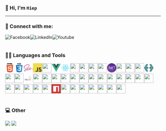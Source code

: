 ### 👋 Hi, I'm `Hiep`
---
### 🤝 Connect with me:
[<img align="left" alt="Facebook" src="https://img.shields.io/badge/Facebook-1877F2?style=for-the-badge&logo=facebook&logoColor=white" />](https://www.facebook.com/nnhiep582)
[<img align="left" alt="LinkedIn" src="https://img.shields.io/badge/LinkedIn-0077B5?style=for-the-badge&logo=linkedin&logoColor=white" />](https://www.linkedin.com/in/nnhiep/)
[<img align="left" alt="Youtube" src="https://img.shields.io/badge/Youtube-1877F2?style=for-the-badge&logo=youtube&logoColor=white" />](https://www.youtube.com/@nnhiep582)
<br />
<br />
### 👨‍💻 Languages and Tools
<div>
<div><img align="left" height="30" width="30" src="https://raw.githubusercontent.com/github/explore/80688e429a7d4ef2fca1e82350fe8e3517d3494d/topics/html/html.png" /></div>
<div><img align="left" height="30" width="30" src="https://raw.githubusercontent.com/github/explore/80688e429a7d4ef2fca1e82350fe8e3517d3494d/topics/css/css.png" /></div>
<div><img align="left" height="30" width="30" src="https://raw.githubusercontent.com/github/explore/80688e429a7d4ef2fca1e82350fe8e3517d3494d/topics/sass/sass.png" /></div>
<div><img align="left" height="30" width="30" src="https://raw.githubusercontent.com/github/explore/80688e429a7d4ef2fca1e82350fe8e3517d3494d/topics/javascript/javascript.png" /></div>
<div><img align="left" height="30" width="30" src="https://upload.wikimedia.org/wikipedia/commons/thumb/4/4c/Typescript_logo_2020.svg/2048px-Typescript_logo_2020.svg.png" /></div>
<div><img align="left" height="30" width="30" src="https://raw.githubusercontent.com/github/explore/80688e429a7d4ef2fca1e82350fe8e3517d3494d/topics/vue/vue.png" /></div>
<div><img align="left" height="30" width="30" src="https://raw.githubusercontent.com/github/explore/80688e429a7d4ef2fca1e82350fe8e3517d3494d/topics/react/react.png" /></div>
<div><img align="left" height="30" width="30" src="https://upload.wikimedia.org/wikipedia/commons/thumb/1/1c/Pinialogo.svg/1200px-Pinialogo.svg.png" /></div>
<div><img align="left" height="30" width="30" src="https://uxwing.com/wp-content/themes/uxwing/download/brands-and-social-media/redux-icon.png" /></div>
<div><img align="left" height="30" width="30" src="https://seeklogo.com/images/C/c-sharp-c-logo-02F17714BA-seeklogo.com.png" /></div>
<div><img align="left" height="30" width="30" src="https://i2.wp.com/cdn.iconscout.com/icon/free/png-256/java-43-569305.png" /></div>
<div><img align="left" height="30" width="30" src="https://raw.githubusercontent.com/github/explore/93d8a67084f94b2a444e510199a6e7622e5b09a3/topics/dotnet/dotnet.png" /></div>
<div><img align="left" height="30" width="30" src="https://static-00.iconduck.com/assets.00/spring-icon-256x256-2efvkvky.png" /></div>
<div><img align="left" height="30" width="30" src="https://codeopinion.com/wp-content/uploads/2017/10/Bitmap-MEDIUM_Entity-Framework-Core-Logo_2colors_Square_Boxed_RGB.png" /></div>
<div><img align="left" height="30" width="30" src="https://images.ctfassets.net/ee3ypdtck0rk/3tLmcHuiDfOr14Lntlm8lG/edead3af754857409d690681100690e3/icon-tech-signalR.png?w=256&h=256&q=50&fm=png" /></div>
<div><img align="left" height="30" width="30" src="https://raw.githubusercontent.com/nnhiep582k2/nnhiep582k2/main/logo.png" /></div>
</div>

<br />
<br />
<div>
<div><img align="left" height="30" width="30" src="https://nuxt.com/assets/design-kit/icon-green.svg" /></div>
<div><img align="left" height="30" width="30" src="https://encrypted-tbn0.gstatic.com/images?q=tbn:ANd9GcS8lp0rYCgNyrTHrV4v3yKrv6L2J0SnR_r_kHnX97uRIw&s" /></div>
<div><img align="left" height="30" width="30" src="https://raw.githubusercontent.com/github/explore/80688e429a7d4ef2fca1e82350fe8e3517d3494d/topics/mysql/mysql.png" /></div>
<div><img align="left" height="30" width="30" src="https://i.pinimg.com/originals/3e/55/df/3e55dfb0980956b42cac768b740cdad6.png" /></div>
<div><img align="left" height="30" width="30" src="https://seeklogo.com/images/M/mongodb-logo-D13D67C930-seeklogo.com.png" /></div>
<div><img align="left" height="30" width="30" src="https://i.pinimg.com/originals/39/b2/e4/39b2e4ad77c23a2c11e5950a7dfa2aec.png" /></div>
<div><img align="left" height="30" width="30" src="https://noyantis.com/wp-content/uploads/2023/08/DevExtreme-2.png" /></div>
<div><img align="left" height="30" width="30" src="https://avatars.githubusercontent.com/u/68583457?v=4&s=400" /></div>
<div><img align="left" height="30" width="30" src="https://static-00.iconduck.com/assets.00/material-ui-icon-2048x1626-on580ia9.png" /></div>
<div><img align="left" height="30" width="30" src="https://res.cloudinary.com/startup-grind/image/upload/c_fill,w_500,h_500,g_center/c_fill,dpr_2.0,f_auto,g_center,q_auto:good/v1/gcs/platform-data-dsc/events/Tailwind_CSS_Logo.svg_GkNDLAs.png" /></div>
<div><img align="left" height="30" width="30" src="https://avatars.githubusercontent.com/u/76870092?s=280&v=4" /></div>
<div><img align="left" height="30" width="30" src="https://yt3.googleusercontent.com/AC0Ia-7Akfvhnkwy9s4kx2Qt3XFXFYe95SfmEba4pK46t22K0tAnS40R8AAa7_YPkSeu6t5TxA=s900-c-k-c0x00ffffff-no-rj" /></div>
<div><img align="left" height="30" width="30" src="https://assets.vercel.com/image/upload/front/favicon/vercel/152x152.png" /></div>
<div><img align="left" height="30" width="30" src="https://uxwing.com/wp-content/themes/uxwing/download/brands-and-social-media/visual-studio-code-icon.png" /></div>
<div><img align="left" height="30" width="30" src="https://upload.wikimedia.org/wikipedia/commons/thumb/2/2c/Visual_Studio_Icon_2022.svg/2048px-Visual_Studio_Icon_2022.svg.png" /></div>
<div><img align="left" height="30" width="30" src="https://seeklogo.com/images/J/jetbrains-intellij-idea-logo-CA1D5DC51F-seeklogo.com.png" /></div>
</div>

<br />
<br />
<div>
<div><img align="left" height="30" width="30" src="https://taiwebs.com/upload/icons/dbforge-studio-for-postgresql-enterprise-icon.png" /></div>
<div><img align="left" height="30" width="30" src="https://cs.hofstra.edu/docs/images/software/ssms.png" /></div>
<div><img align="left" height="30" width="30" src="https://openexchange.intersystems.com/mp/img/packages/1071/tqd1lx7xar1wlw7l4wjrxyea.png" /></div>
<div><img align="left" height="30" width="30" src="https://upload.wikimedia.org/wikipedia/commons/f/f9/Windows_Terminal_Logo.png" /></div>
<div><img align="left" height="30" width="30" src="https://uxwing.com/wp-content/themes/uxwing/download/brands-and-social-media/postman-icon.png" /></div>
<div><img align="left" height="30" width="30" src="https://raw.githubusercontent.com/github/explore/80688e429a7d4ef2fca1e82350fe8e3517d3494d/topics/npm/npm.png" /></div>
<div><img align="left" height="30" width="30" src="https://avatars.githubusercontent.com/u/18133?s=280&v=4" /></div>
<div><img align="left" height="30" width="30" src="https://encrypted-tbn0.gstatic.com/images?q=tbn:ANd9GcR27kaHyBN4-iwj7H4pMmnE7kaC720Y-PYzKQ&usqp=CAU" /></div>
<div><img align="left" height="30" width="30" src="https://seeklogo.com/images/B/bitbucket-logo-D072214725-seeklogo.com.png" /></div>
<div><img align="left" height="30" width="30" src="https://static-00.iconduck.com/assets.00/gitlab-icon-2048x1885-1o0cwkbx.png" /></div>
<div><img align="left" height="30" width="30" src="https://images.ctfassets.net/wl95ljfippl8/227taekzJ9UfuM9knHRa7B/29b6f61d6fc9cd1e2c3fdf409dca8b0b/Vector.webp" /></div>
<div><img align="left" height="30" width="30" src="https://pbs.twimg.com/profile_images/1136901164039991297/-Vt-vAYQ_400x400.png" /></div>
<div><img align="left" height="30" width="30" src="https://w7.pngwing.com/pngs/87/883/png-transparent-markdown-logos-and-brands-line-filled-icon-thumbnail.png" /></div>
</div>
<br />
<br />
<br />

<div>
  
### 💻 Other

</div>
<p>
<img height=200 align="center" src="https://github-readme-stats.vercel.app/api?username=nnhiep582k2&show_icons=true&theme=radical" />
<img height=200 align="center" src="https://github-readme-stats.vercel.app/api/top-langs?username=nnhiep582k2&title_color=ffffff&text_color=c9cacc&icon_color=2bbc8a&bg_color=1d1f21&layout=compact&langs_count=11&card_width=420" />
</p>
